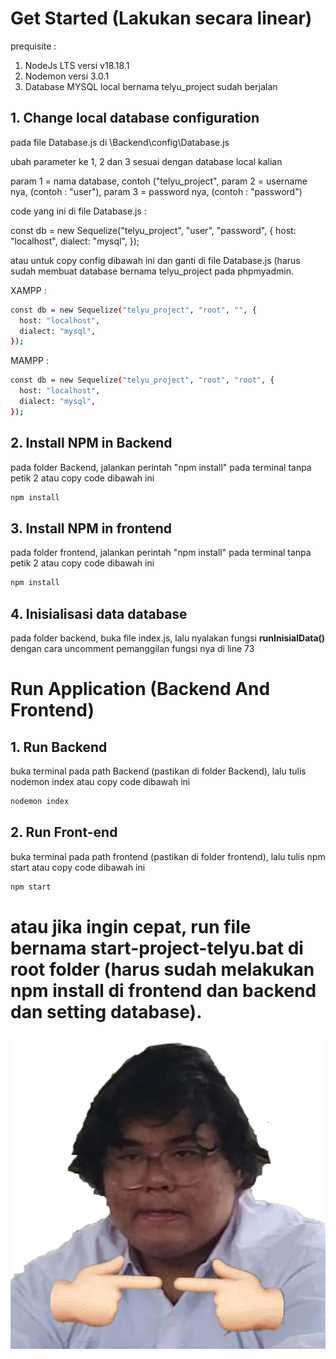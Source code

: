 # Get Started (Lakukan secara linear)

prequisite : 
1. NodeJs LTS versi v18.18.1
2. Nodemon versi 3.0.1
3. Database MYSQL local bernama telyu_project sudah berjalan

## 1. Change local database configuration

pada file Database.js di \Backend\config\Database.js

ubah parameter ke 1, 2 dan 3 sesuai dengan database local kalian 

param 1 = nama database, contoh ("telyu_project",
param 2 = username nya, (contoh : "user"),
param 3 = password nya, (contoh : "password")

code yang ini di file Database.js : 

const db = new Sequelize("telyu_project", "user", "password", {
  host: "localhost",
  dialect: "mysql",
});

atau untuk copy config dibawah ini dan ganti di file Database.js (harus sudah membuat database bernama telyu_project pada phpmyadmin.

XAMPP :

```sh
const db = new Sequelize("telyu_project", "root", "", {
  host: "localhost",
  dialect: "mysql",
});
```

MAMPP :

```sh
const db = new Sequelize("telyu_project", "root", "root", {
  host: "localhost",
  dialect: "mysql",
});
```

## 2. Install NPM in Backend

pada folder Backend, jalankan perintah "npm install" pada terminal tanpa petik 2 atau copy code dibawah ini

```sh
npm install
```

## 3. Install NPM in frontend

pada folder frontend, jalankan perintah "npm install" pada terminal tanpa petik 2 atau copy code dibawah ini

```sh
npm install
```

## 4. Inisialisasi data database

pada folder backend, buka file index.js, lalu nyalakan fungsi <b>runInisialData()</b> dengan cara uncomment pemanggilan fungsi nya di line 73

# Run Application (Backend And Frontend)

## 1. Run Backend

buka terminal pada path Backend (pastikan di folder Backend), lalu tulis nodemon index atau copy code dibawah ini

```sh
nodemon index
```

## 2. Run Front-end

buka terminal pada path frontend (pastikan di folder frontend), lalu tulis npm start atau copy code dibawah ini

```sh
npm start
```

# atau jika ingin cepat, run file bernama start-project-telyu.bat di root folder (harus sudah melakukan npm install di frontend dan backend dan setting database).


<img src="Backend/img/hasnan.png" alt="Tumbal Proyek" title="Tumbal Proyek">
